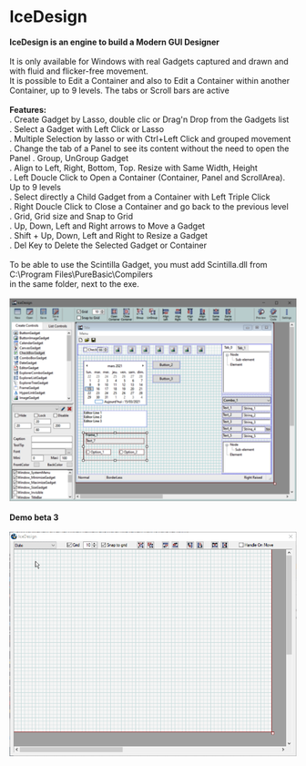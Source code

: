 # IceDesign

__IceDesign is an engine to build a Modern GUI Designer__<br>
<br>
It is only available for Windows with real Gadgets captured and drawn and with fluid and flicker-free movement.<br>
It is possible to Edit a Container and also to Edit a Container within another Container, up to 9 levels. The tabs or Scroll bars are active<br>
<br>
__Features:__<br>
. Create Gadget by Lasso, double clic or Drag'n Drop from the Gadgets list<br>
. Select a Gadget with Left Click or Lasso<br>
. Multiple Selection by lasso or with Ctrl+Left Click and grouped movement<br>
. Change the tab of a Panel to see its content without the need to open the Panel
. Group, UnGroup Gadget<br>
. Align to Left, Right, Bottom, Top. Resize with Same Width, Height<br>
. Left Doucle Click to Open a Container (Container, Panel and ScrollArea). Up to 9 levels<br>
. Select directly a Child Gadget from a Container with Left Triple Click<br>
. Right Doucle Click to Close a Container and go back to the previous level<br>
. Grid, Grid size and Snap to Grid<br>
. Up, Down, Left and Right arrows to Move a Gadget<br>
. Shift + Up, Down, Left and Right to Resize a Gadget<br>
. Del Key to Delete the Selected Gadget or Container<br>
<br>
To be able to use the Scintilla Gadget, you must add Scintilla.dll from C:\Program Files\PureBasic\Compilers<br>
in the same folder, next to the exe.<br>
<br>
![Alt text](/Images/IceDesign_2021-03-13.png?raw=true "IceDesign")<br><br>
__Demo beta 3__<br><br>
![Alt text](/gif_demo/IceDesign_Beta2_demo.gif?raw=true "IceDesign")<br>
